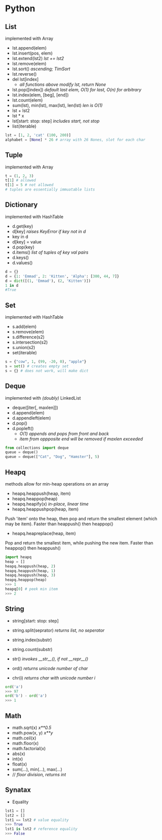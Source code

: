 # Python

## List
implemented with Array

- lst.append(elem)
- lst.insert(pos, elem)
- lst.extend(lst2) *lst += lst2*
- lst.remove(elem)
- lst.sort() *ascending; TimSort*
- lst.reverse()
- del lst[index]
    - *all functions above modify lst, return None*
- lst.pop([index]) *default last elem, O(1) for last, O(n) for arbitrary*
- lst.index(elem, [beg], [end])
- lst.count(elem)
- sum(lst), min(lst), max(lst), len(lst) *len is O(1)*
- lst + lst2
- lst * x
- lst[start: stop: step] *includes start, not stop*
- list(iterable)

```python
lst = [1, 2, 'cat' (100, 200)]
alphabet = [None] * 26 # array with 26 Nones, slot for each char
```

## Tuple
implemented with Array

```python
t = (1, 2, 3)
t[1] # allowed
t[1] = 5 # not allowed
# tuples are essentially immuatable lists
```

## Dictionary
implemented with HashTable

- d.get(key)
- d[key] *raises KeyError if key not in d*
- key in d
- d[key] = value
- d.pop(key)
- d.items() *list of tuples of key val pairs*
- d.keys()
- d.values()

```python
d = {}
d = {1: 'Emmad', 2: 'Kitten', 'Alpha': [300, 44, 7]}
d = dict([(1, 'Emmad'), (2, 'Kitten')])
1 in d
#True
```

## Set
implemented with HashTable

- s.add(elem)
- s.remove(elem)
- s.difference(s2)
- s.intersection(s2)
- s.union(s2)
- set(iterable)

```python
s = {"cow", 1, (99, -20, 0), "apple"}
s = set() # creates empty set
s = {} # does not work, will make dict

```


## Deque
implemented with *(doubly)* LinkedList

- deque([iter[, maxlen]])
- d.append(elem)
- d.appendleft(elem)
- d.pop()
- d.popleft()
    - *O(1) appends and pops from front and back*
    - *item from oppposite end will be removed if maxlen exceeded*

```python
from collections import deque
queue = deque()
queue = deque(["Cat", "Dog", "Hamster"], 5)
```

## Heapq
methods allow for min-heap operations on an array

- heapq.heappush(heap, item)
- heapq.heappop(heap)
- heapq.heapify(x) *in-place, linear time*
- heapq.heappushpop(heap, item)

Push 'item' onto the heap, then pop and return the smallest element (which may be item). Faster than heappush() then heappop()
- heapq.heapreplace(heap, item)

Pop and return the smallest item, while pushing the new item. Faster than heappop() then heappush()

```python
import heapq
heap = []
heapq.heappush(heap, 2)
heapq.heappush(heap, 1)
heapq.heappush(heap, 3)
heapq.heappop(heap)
>>> 1
heapq[0] # peek min item
>>> 2
```

## String
 - string[start: stop: step]
 - string.split(seprator) *returns list, no seperator*
 - string.index(substr)
 - string.count(substr)
 - str() *invokes \_\_str\_\_(), if not \_\_repr\_\_()*


 - ord() *returns unicode number of char*
 - chr(i) *returns char with unicode number i*
```python
ord('a')
>>> 97
ord('b') - ord('a')
>>> 1
```

## Math

- math.sqrt(x) *x**0.5*
- math.pow(x, y) *x**y*
- math.ceil(x)
- math.floor(x)
- math.factorial(x)
- abs(x)
- int(x)
- float(x)
- sum(...), min(...), max(...)
- // *floor division, returns int*

## Synatax
- Equality
```python
lst1 = []
lst2 = []
lst1 == lst2 # value equality
>>> True
lst1 is lst2 # reference equality
>>> False
```